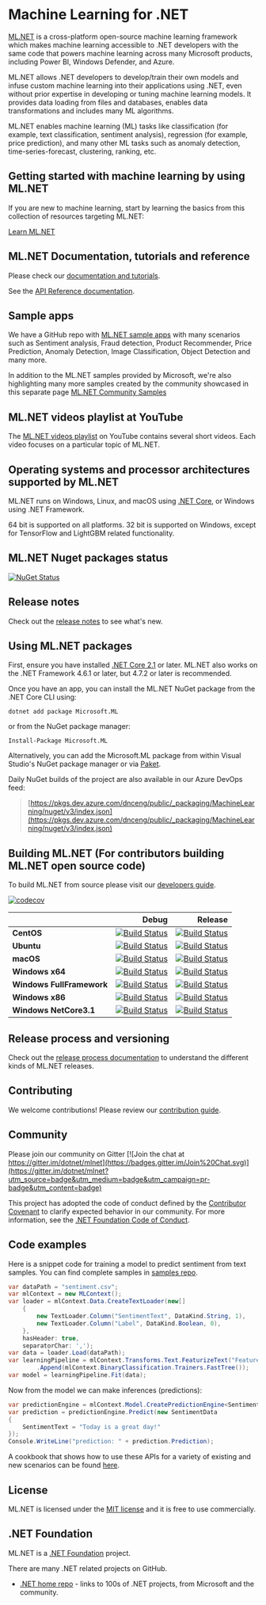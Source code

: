 # Machine Learning for .NET

[ML.NET](https://www.microsoft.com/net/learn/apps/machine-learning-and-ai/ml-dotnet) is a cross-platform open-source machine learning framework which makes machine learning accessible to .NET developers with the same code that powers machine learning across many Microsoft products, including Power BI, Windows Defender, and Azure.

ML.NET allows .NET developers to develop/train their own models and infuse custom machine learning into their applications using .NET, even without prior expertise in developing or tuning machine learning models. It provides data loading from files and databases, enables data transformations and includes many ML algorithms.

ML.NET enables machine learning (ML) tasks like classification (for example, text classification, sentiment analysis), regression (for example, price prediction), and many other ML tasks such as anomaly detection, time-series-forecast, clustering, ranking, etc.

## Getting started with machine learning by using ML.NET

If you are new to machine learning, start by learning the basics from this collection of resources targeting ML.NET:

[Learn ML.NET](https://dotnet.microsoft.com/learn/ml-dotnet)

## ML.NET Documentation, tutorials and reference

Please check our [documentation and tutorials](https://docs.microsoft.com/en-us/dotnet/machine-learning/).

See the [API Reference documentation](https://docs.microsoft.com/en-us/dotnet/api/?view=ml-dotnet).

## Sample apps

We have a GitHub repo with [ML.NET sample apps](https://github.com/dotnet/machinelearning-samples) with many scenarios such as Sentiment analysis, Fraud detection, Product Recommender, Price Prediction, Anomaly Detection, Image Classification, Object Detection and many more.

In addition to the ML.NET samples provided by Microsoft, we're also highlighting many more samples created by the community showcased in this separate page [ML.NET Community Samples](https://github.com/dotnet/machinelearning-samples/blob/main/docs/COMMUNITY-SAMPLES.md)


## ML.NET videos playlist at YouTube

The [ML.NET videos playlist](https://aka.ms/mlnetyoutube) on YouTube contains several short videos. Each video focuses on a particular topic of ML.NET.

## Operating systems and processor architectures supported by ML.NET

ML.NET runs on Windows, Linux, and macOS using [.NET Core](https://github.com/dotnet/core), or Windows using .NET Framework.

64 bit is supported on all platforms. 32 bit is supported on Windows, except for TensorFlow and LightGBM related functionality.

## ML.NET Nuget packages status

[![NuGet Status](https://img.shields.io/badge/nuget-1.5.6--LG.1-blue)](https://github.com/darth-vader-lg?tab=packages&repo_name=ML-NET)

## Release notes

Check out the [release notes](docs/release-notes) to see what's new.

## Using ML.NET packages

First, ensure you have installed [.NET Core 2.1](https://www.microsoft.com/net/learn/get-started) or later. ML.NET also works on the .NET Framework 4.6.1 or later, but 4.7.2 or later is recommended.

Once you have an app, you can install the ML.NET NuGet package from the .NET Core CLI using:
```
dotnet add package Microsoft.ML
```

or from the NuGet package manager:
```
Install-Package Microsoft.ML
```

Alternatively, you can add the Microsoft.ML package from within Visual Studio's NuGet package manager or via [Paket](https://github.com/fsprojects/Paket).

Daily NuGet builds of the project are also available in our Azure DevOps feed:

> [https://pkgs.dev.azure.com/dnceng/public/_packaging/MachineLearning/nuget/v3/index.json](https://pkgs.dev.azure.com/dnceng/public/_packaging/MachineLearning/nuget/v3/index.json)

## Building ML.NET (For contributors building ML.NET open source code)

To build ML.NET from source please visit our [developers guide](docs/project-docs/developer-guide.md).

[![codecov](https://codecov.io/gh/dotnet/machinelearning/branch/main/graph/badge.svg?flag=production)](https://codecov.io/gh/dotnet/machinelearning)

|    | Debug | Release |
|:---|----------------:|------------------:|
|**CentOS**|[![Build Status](https://dev.azure.com/dnceng/public/_apis/build/status/dotnet/machinelearning/MachineLearning-CI?branchName=main&jobName=Centos_x64_NetCoreApp31&configuration=Centos_x64_NetCoreApp31%20Debug_Build)](https://dev.azure.com/dnceng/public/_build/latest?definitionId=104&branchName=main)|[![Build Status](https://dev.azure.com/dnceng/public/_apis/build/status/dotnet/machinelearning/MachineLearning-CI?branchName=main&jobName=Centos_x64_NetCoreApp31&configuration=Centos_x64_NetCoreApp31%20Release_Build)](https://dev.azure.com/dnceng/public/_build/latest?definitionId=104&branchName=main)|
|**Ubuntu**|[![Build Status](https://dev.azure.com/dnceng/public/_apis/build/status/dotnet/machinelearning/MachineLearning-CI?branchName=main&jobName=Ubuntu_x64_NetCoreApp21&configuration=Ubuntu_x64_NetCoreApp21%20Debug_Build)](https://dev.azure.com/dnceng/public/_build/latest?definitionId=104&branchName=main)|[![Build Status](https://dev.azure.com/dnceng/public/_apis/build/status/dotnet/machinelearning/MachineLearning-CI?branchName=main&jobName=Ubuntu_x64_NetCoreApp21&configuration=Ubuntu_x64_NetCoreApp21%20Release_Build)](https://dev.azure.com/dnceng/public/_build/latest?definitionId=104&branchName=main)|
|**macOS**|[![Build Status](https://dev.azure.com/dnceng/public/_apis/build/status/dotnet/machinelearning/MachineLearning-CI?branchName=main&jobName=MacOS_x64_NetCoreApp21&configuration=MacOS_x64_NetCoreApp21%20Debug_Build)](https://dev.azure.com/dnceng/public/_build/latest?definitionId=104&branchName=main)|[![Build Status](https://dev.azure.com/dnceng/public/_apis/build/status/dotnet/machinelearning/MachineLearning-CI?branchName=main&jobName=MacOS_x64_NetCoreApp21&configuration=MacOS_x64_NetCoreApp21%20Release_Build)](https://dev.azure.com/dnceng/public/_build/latest?definitionId=104&branchName=main)|
|**Windows x64**|[![Build Status](https://dev.azure.com/dnceng/public/_apis/build/status/dotnet/machinelearning/MachineLearning-CI?branchName=main&jobName=Windows_x64_NetCoreApp21&configuration=Windows_x64_NetCoreApp21%20Debug_Build)](https://dev.azure.com/dnceng/public/_build/latest?definitionId=104&branchName=main)|[![Build Status](https://dev.azure.com/dnceng/public/_apis/build/status/dotnet/machinelearning/MachineLearning-CI?branchName=main&jobName=Windows_x64_NetCoreApp21&configuration=Windows_x64_NetCoreApp21%20Release_Build)](https://dev.azure.com/dnceng/public/_build/latest?definitionId=104&branchName=main)|
|**Windows FullFramework**|[![Build Status](https://dev.azure.com/dnceng/public/_apis/build/status/dotnet/machinelearning/MachineLearning-CI?branchName=main&jobName=Windows_x64_NetFx461&configuration=Windows_x64_NetFx461%20Debug_Build)](https://dev.azure.com/dnceng/public/_build/latest?definitionId=104&branchName=main)|[![Build Status](https://dev.azure.com/dnceng/public/_apis/build/status/dotnet/machinelearning/MachineLearning-CI?branchName=main&jobName=Windows_x64_NetFx461&configuration=Windows_x64_NetFx461%20Release_Build)](https://dev.azure.com/dnceng/public/_build/latest?definitionId=104&branchName=main)|
|**Windows x86**|[![Build Status](https://dev.azure.com/dnceng/public/_apis/build/status/dotnet/machinelearning/MachineLearning-CI?branchName=main&jobName=Windows_x86_NetCoreApp21&configuration=Windows_x86_NetCoreApp21%20Debug_Build)](https://dev.azure.com/dnceng/public/_build/latest?definitionId=104&branchName=main)|[![Build Status](https://dev.azure.com/dnceng/public/_apis/build/status/dotnet/machinelearning/MachineLearning-CI?branchName=main&jobName=Windows_x86_NetCoreApp21&configuration=Windows_x86_NetCoreApp21%20Release_Build)](https://dev.azure.com/dnceng/public/_build/latest?definitionId=104&branchName=main)|
|**Windows NetCore3.1**|[![Build Status](https://dev.azure.com/dnceng/public/_apis/build/status/dotnet/machinelearning/MachineLearning-CI?branchName=main&jobName=Windows_x64_NetCoreApp31&configuration=Windows_x64_NetCoreApp31%20Debug_Build)](https://dev.azure.com/dnceng/public/_build/latest?definitionId=104&branchName=main)|[![Build Status](https://dev.azure.com/dnceng/public/_apis/build/status/dotnet/machinelearning/MachineLearning-CI?branchName=main&jobName=Windows_x64_NetCoreApp31&configuration=Windows_x64_NetCoreApp31%20Release_Build)](https://dev.azure.com/dnceng/public/_build/latest?definitionId=104&branchName=main)|

## Release process and versioning

Check out the [release process documentation](docs/release-notes) to understand the different kinds of ML.NET releases.

## Contributing

We welcome contributions! Please review our [contribution guide](CONTRIBUTING.md).

## Community

Please join our community on Gitter [![Join the chat at https://gitter.im/dotnet/mlnet](https://badges.gitter.im/Join%20Chat.svg)](https://gitter.im/dotnet/mlnet?utm_source=badge&utm_medium=badge&utm_campaign=pr-badge&utm_content=badge)

This project has adopted the code of conduct defined by the [Contributor Covenant](https://contributor-covenant.org/) to clarify expected behavior in our community.
For more information, see the [.NET Foundation Code of Conduct](https://dotnetfoundation.org/code-of-conduct).


## Code examples

Here is a snippet code for training a model to predict sentiment from text samples. You can find complete samples in [samples repo](https://github.com/dotnet/machinelearning-samples).

```C#
var dataPath = "sentiment.csv";
var mlContext = new MLContext();
var loader = mlContext.Data.CreateTextLoader(new[]
    {
        new TextLoader.Column("SentimentText", DataKind.String, 1),
        new TextLoader.Column("Label", DataKind.Boolean, 0),
    },
    hasHeader: true,
    separatorChar: ',');
var data = loader.Load(dataPath);
var learningPipeline = mlContext.Transforms.Text.FeaturizeText("Features", "SentimentText")
        .Append(mlContext.BinaryClassification.Trainers.FastTree());
var model = learningPipeline.Fit(data);
```

Now from the model we can make inferences (predictions):

```C#
var predictionEngine = mlContext.Model.CreatePredictionEngine<SentimentData, SentimentPrediction>(model);
var prediction = predictionEngine.Predict(new SentimentData
{
    SentimentText = "Today is a great day!"
});
Console.WriteLine("prediction: " + prediction.Prediction);
```
A cookbook that shows how to use these APIs for a variety of existing and new scenarios can be found [here](docs/code/MlNetCookBook.md).

## License

ML.NET is licensed under the [MIT license](LICENSE) and it is free to use commercially.

## .NET Foundation

ML.NET is a [.NET Foundation](https://www.dotnetfoundation.org/projects) project.

There are many .NET related projects on GitHub.

- [.NET home repo](https://github.com/Microsoft/dotnet) - links to 100s of .NET projects, from Microsoft and the community.
